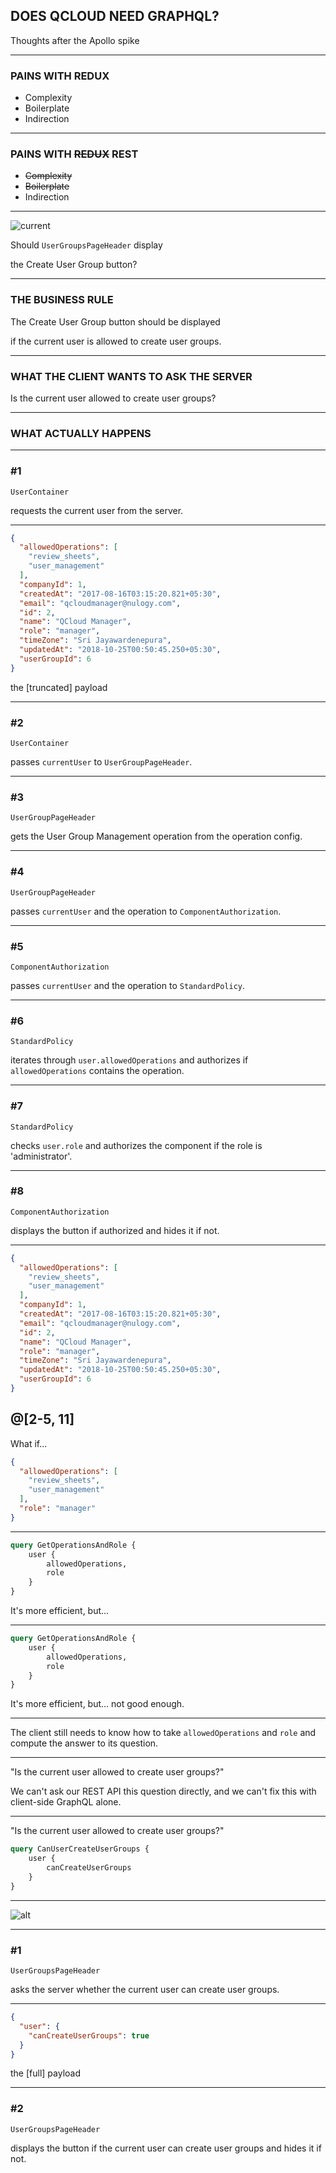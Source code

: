 ## DOES QCLOUD NEED GRAPHQL?

Thoughts after the Apollo spike

---
### PAINS WITH REDUX


- Complexity
- Boilerplate
- Indirection
---
### PAINS WITH ~~REDUX~~ REST


- ~~Complexity~~
- ~~Boilerplate~~
- Indirection
---
![current](images/current_page_header_component.png)


Should `UserGroupsPageHeader` display

the Create User Group button?

---

### THE BUSINESS RULE

The Create User Group button should be displayed 

if the current user is allowed to create user groups.

---


### WHAT THE CLIENT WANTS TO ASK THE SERVER

Is the current user allowed to create user groups?

---
### WHAT ACTUALLY HAPPENS

---

### #1

`UserContainer`

requests the current user from the server.

---
```json
{
  "allowedOperations": [
    "review_sheets",
    "user_management"
  ],
  "companyId": 1,
  "createdAt": "2017-08-16T03:15:20.821+05:30",
  "email": "qcloudmanager@nulogy.com",
  "id": 2,
  "name": "QCloud Manager",
  "role": "manager",
  "timeZone": "Sri Jayawardenepura",
  "updatedAt": "2018-10-25T00:50:45.250+05:30",
  "userGroupId": 6
}
```
the [truncated] payload

---
### #2
`UserContainer`

passes `currentUser` 
to `UserGroupPageHeader`.

---
### #3
`UserGroupPageHeader` 

gets the User Group Management 
operation from the operation config.

---
### #4
`UserGroupPageHeader` 

passes `currentUser`
and the operation to `ComponentAuthorization`.

---

### #5
`ComponentAuthorization` 

passes `currentUser`
and the operation to `StandardPolicy`.

---

### #6
`StandardPolicy`

iterates through `user.allowedOperations` and 
authorizes if `allowedOperations` contains the operation.

---
### #7
`StandardPolicy`

checks `user.role` and authorizes the component 
if the role is 'administrator'.

---
### #8
`ComponentAuthorization`

displays the button if authorized and hides it if not.

---
```json
{
  "allowedOperations": [
    "review_sheets",
    "user_management"
  ],
  "companyId": 1,
  "createdAt": "2017-08-16T03:15:20.821+05:30",
  "email": "qcloudmanager@nulogy.com",
  "id": 2,
  "name": "QCloud Manager",
  "role": "manager",
  "timeZone": "Sri Jayawardenepura",
  "updatedAt": "2018-10-25T00:50:45.250+05:30",
  "userGroupId": 6
}
```
@[2-5, 11]
---
What if...


```json
{
  "allowedOperations": [
    "review_sheets",
    "user_management"
  ],
  "role": "manager"
}
```

---

```graphql
query GetOperationsAndRole {
    user {
        allowedOperations,
        role
    }
}

```
It's more efficient, but...

---
```graphql
query GetOperationsAndRole {
    user {
        allowedOperations,
        role
    }
}

```
It's more efficient, but...
not good enough.

---

The client still needs to know how to take `allowedOperations`
and `role` and compute the answer to its question.

---

"Is the current user allowed to create user groups?"

We can't ask our REST API this question directly,
and we can't fix this with client-side GraphQL alone.

---

"Is the current user allowed to create user groups?"

```graphql
query CanUserCreateUserGroups {
    user {
        canCreateUserGroups
    }
}
```
---

![alt](images/alt_page_header.png)

---

### #1

`UserGroupsPageHeader`

asks the server whether the current user
can create user groups.

---

```json
{
  "user": {
    "canCreateUserGroups": true
  }
}

```
the [full] payload

---

### #2

`UserGroupsPageHeader`

displays the button if the current user
can create user groups and
hides it if not.





